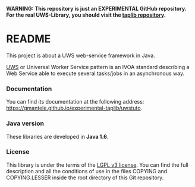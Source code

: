
**WARNING: This repository is just an EXPERIMENTAL GitHub repository. For the
real UWS-Library, you should visit the
[taplib repository](https://github.com/gmantele/taplib).**

README
======

This project is about a UWS web-service framework in Java.

[UWS](http://www.ivoa.net/documents/UWS/index.html "Universal Worker Service pattern")
or Universal Worker Service pattern is an IVOA standard describing a Web Service
able to execute several tasks/jobs in an asynchronous way.

### Documentation
You can find its documentation at the following address:
https://gmantele.github.io/experimental-taplib/uwstuto.

### Java version
These libraries are developed in **Java 1.6**.

### License
This library is under the terms of the
[LGPL v3 license](https://www.gnu.org/licenses/lgpl.html). You can find the full
description and all the conditions of use in the files COPYING and
COPYING.LESSER inside the root directory of this Git repository.

